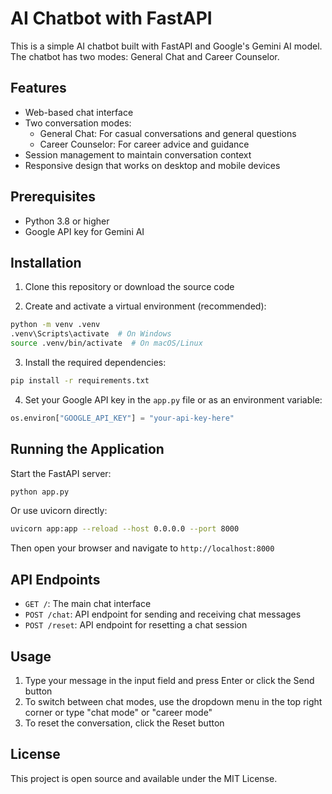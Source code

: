 # AI Chatbot with FastAPI

This is a simple AI chatbot built with FastAPI and Google's Gemini AI model. The chatbot has two modes: General Chat and Career Counselor.

## Features

- Web-based chat interface
- Two conversation modes:
  - General Chat: For casual conversations and general questions
  - Career Counselor: For career advice and guidance
- Session management to maintain conversation context
- Responsive design that works on desktop and mobile devices

## Prerequisites

- Python 3.8 or higher
- Google API key for Gemini AI

## Installation

1. Clone this repository or download the source code

2. Create and activate a virtual environment (recommended):

```bash
python -m venv .venv
.venv\Scripts\activate  # On Windows
source .venv/bin/activate  # On macOS/Linux
```

3. Install the required dependencies:

```bash
pip install -r requirements.txt
```

4. Set your Google API key in the `app.py` file or as an environment variable:

```python
os.environ["GOOGLE_API_KEY"] = "your-api-key-here"
```

## Running the Application

Start the FastAPI server:

```bash
python app.py
```

Or use uvicorn directly:

```bash
uvicorn app:app --reload --host 0.0.0.0 --port 8000
```

Then open your browser and navigate to `http://localhost:8000`

## API Endpoints

- `GET /`: The main chat interface
- `POST /chat`: API endpoint for sending and receiving chat messages
- `POST /reset`: API endpoint for resetting a chat session

## Usage

1. Type your message in the input field and press Enter or click the Send button
2. To switch between chat modes, use the dropdown menu in the top right corner or type "chat mode" or "career mode"
3. To reset the conversation, click the Reset button

## License

This project is open source and available under the MIT License.
